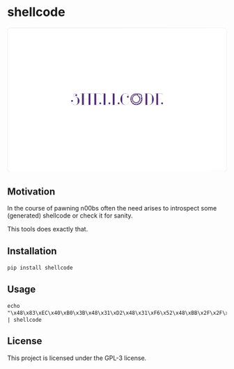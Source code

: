 # shellcode
![shellcode logo](https://raw.githubusercontent.com/4thel00z/shellcode/master/logo.png)

## Motivation

In the course of pawning n00bs often the need arises to introspect some (generated) shellcode or check
it for sanity.

This tools does exactly that.

## Installation

```
pip install shellcode
```

## Usage
```
echo "\x48\x83\xEC\x40\xB0\x3B\x48\x31\xD2\x48\x31\xF6\x52\x48\xBB\x2F\x2F\x62\x69\x6E\x2F\x73\x68\x53\x54\x5F\x0F\x05" | shellcode 
```

## License

This project is licensed under the GPL-3 license.
